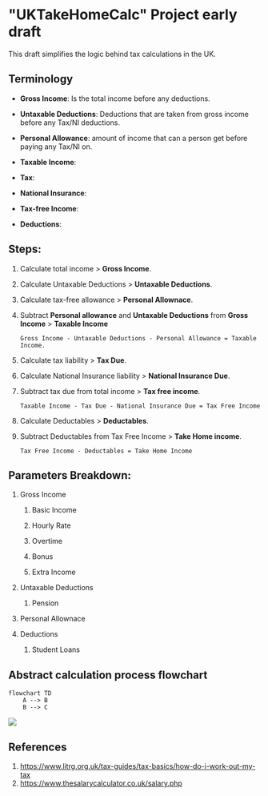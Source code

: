 # "UKTakeHomeCalc" Project early draft

This draft simplifies the logic behind tax calculations in the UK.

## Terminology

* **Gross Income**: Is the total income before any deductions.

* **Untaxable Deductions**: Deductions that are taken from gross income before any Tax/NI deductions.

* **Personal Allowance**: amount of income that can a person get before paying any Tax/NI on.

* **Taxable Income**:

* **Tax**:

* **National Insurance**:

* **Tax-free Income**:

* **Deductions**:

## Steps:
1. Calculate total income > **Gross Income**.

1. Calculate Untaxable Deductions > **Untaxable Deductions**.

1. Calculate tax-free allowance > **Personal Allownace**.

1. Subtract **Personal allowance** and **Untaxable Deductions** from **Gross Income** > **Taxable Income**
    ```
    Gross Income - Untaxable Deductions - Personal Allowance = Taxable Income. 
    ```

1. Calculate tax liability > **Tax Due**.

1. Calculate National Insurance liability > **National Insurance Due**.

1. Subtract tax due from total income > **Tax free income**.
    ```
    Taxable Income - Tax Due - National Insurance Due = Tax Free Income
    ```

1. Calculate Deductables > **Deductables**.

1. Subtract Deductables from Tax Free Income > **Take Home income**.
    ```
    Tax Free Income - Deductables = Take Home Income
    ```

## Parameters Breakdown:

1. Gross Income

    1. Basic Income

    1. Hourly Rate

    1. Overtime

    1. Bonus

    1. Extra Income

1. Untaxable Deductions

    1. Pension

1. Personal Allownace

1. Deductions
    
    1. Student Loans

## Abstract calculation process flowchart

```mermaid
flowchart TD 
    A --> B
    B --> C
```

![](dd.svg)


## References
1. https://www.litrg.org.uk/tax-guides/tax-basics/how-do-i-work-out-my-tax
1. https://www.thesalarycalculator.co.uk/salary.php


